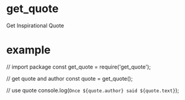 # get_quote
Get Inspirational Quote

# example
// import package
const get_quote = require('get_quote');

// get quote and author
const quote = get_quote();

// use quote
console.log(`Once ${quote.author} said ${quote.text}`);

